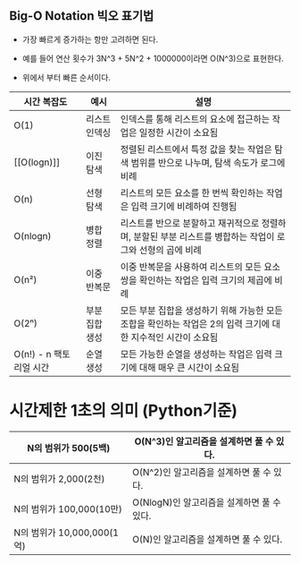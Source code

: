
## Big-O Notation 빅오 표기법
- 가장 빠르게 증가하는 항만 고려하면 된다.

- 예를 들어 연산 횟수가 3N^3 + 5N^2 + 1000000이라면 O(N^3)으로 표현한다.

- 위에서 부터 빠른 순서이다.

| 시간 복잡도 | 예시 | 설명 |
| ---- | ---- | ---- |
| O(1) | 리스트 인덱싱 | 인덱스를 통해 리스트의 요소에 접근하는 작업은 일정한 시간이 소요됨 |
| [[O(logn)]] | 이진 탐색 | 정렬된 리스트에서 특정 값을 찾는 작업은 탐색 범위를 반으로 나누며, 탐색 속도가 로그에 비례 |
| O(n) | 선형 탐색 | 리스트의 모든 요소를 한 번씩 확인하는 작업은 입력 크기에 비례하여 진행됨 |
| O(nlogn) | 병합 정렬 | 리스트를 반으로 분할하고 재귀적으로 정렬하며, 분할된 부분 리스트를 병합하는 작업이 로그와 선형의 곱에 비례 |
| O(n²) | 이중 반복문 | 이중 반복문을 사용하여 리스트의 모든 요소 쌍을 확인하는 작업은 입력 크기의 제곱에 비례 |
| O(2ⁿ) | 부분 집합 생성 | 모든 부분 집합을 생성하기 위해 가능한 모든 조합을 확인하는 작업은 2의 입력 크기에 대한 지수적인 시간이 소요됨 |
| O(n!) - n 팩토리얼 시간 | 순열 생성 | 모든 가능한 순열을 생성하는 작업은 입력 크기에 대해 매우 큰 시간이 소요됨 |

# 시간제한 1초의 의미 (Python기준)

| N의 범위가 500(5백) | O(N^3)인 알고리즘을 설계하면 풀 수 있다. |
| ---- | ---- |
| N의 범위가 2,000(2천) | O(N^2)인 알고리즘을 설계하면 풀 수 있다. |
| N의 범위가 100,000(10만) | O(NlogN)인 알고리즘을 설계하면 풀 수 있다. |
| N의 범위가 10,000,000(1억) | O(N)인 알고리즘을 설계하면 풀 수 있다. |

